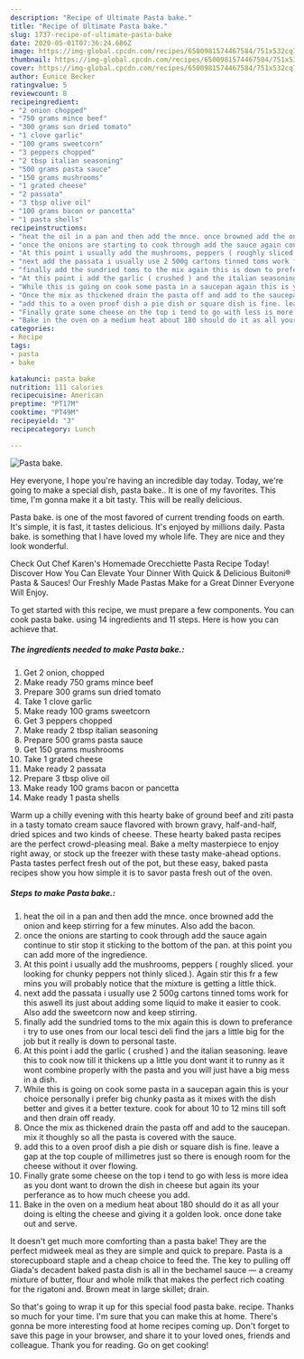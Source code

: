 ```yaml
---
description: "Recipe of Ultimate Pasta bake."
title: "Recipe of Ultimate Pasta bake."
slug: 1737-recipe-of-ultimate-pasta-bake
date: 2020-05-01T07:36:24.686Z
image: https://img-global.cpcdn.com/recipes/6500981574467584/751x532cq70/pasta-bake-recipe-main-photo.jpg
thumbnail: https://img-global.cpcdn.com/recipes/6500981574467584/751x532cq70/pasta-bake-recipe-main-photo.jpg
cover: https://img-global.cpcdn.com/recipes/6500981574467584/751x532cq70/pasta-bake-recipe-main-photo.jpg
author: Eunice Becker
ratingvalue: 5
reviewcount: 8
recipeingredient:
- "2 onion chopped"
- "750 grams mince beef"
- "300 grams sun dried tomato"
- "1 clove garlic"
- "100 grams sweetcorn"
- "3 peppers chopped"
- "2 tbsp italian seasoning"
- "500 grams pasta sauce"
- "150 grams mushrooms"
- "1 grated cheese"
- "2 passata"
- "3 tbsp olive oil"
- "100 grams bacon or pancetta"
- "1 pasta shells"
recipeinstructions:
- "heat the oil in a pan and then add the mnce. once browned add the onion and keep stirring for a few minutes. Also add the bacon."
- "once the onions are starting to cook through add the sauce again continue to stir stop it sticking to the bottom of the pan. at this point you can add more of the ingredience."
- "At this point i usually add the mushrooms, peppers ( roughly sliced. your looking for chunky peppers not thinly sliced.). Again stir this fr a few mins you will probably notice that the mixture is getting a little thick."
- "next add the passata i usually use 2 500g cartons tinned toms work for this aswell its just about adding some liquid to make it easier to cook. Also add the sweetcorn now and keep stirring."
- "finally add the sundried toms to the mix again this is down to preferance i try to use ones from our local tesci deli find the jars a little big for the job but it really is down to personal taste."
- "At this point i add the garlic ( crushed ) and the italian seasoning. leave this to cook now till it thickens up a little you dont want it to runny as it wont combine properly with the pasta and you will just have a big mess in a dish."
- "While this is going on cook some pasta in a saucepan again this is your choice personally i prefer big chunky pasta as it mixes with the dish better and gives it a better texture. cook for about 10 to 12 mins till soft and then drain off ready."
- "Once the mix as thickened drain the pasta off and add to the saucepan. mix it thoughly so all the pasta is covered with the sauce."
- "add this to a oven proof dish a pie dish or square dish is fine. leave a gap at the top couple of millimetres just so there is enough room for the cheese without it over flowing."
- "Finally grate some cheese on the top i tend to go with less is more idea as you dont want to drown the dish in cheese but again its your perferance as to how much cheese you add."
- "Bake in the oven on a medium heat about 180 should do it as all your doing is elting the cheese and giving it a golden look. once done take out and serve."
categories:
- Recipe
tags:
- pasta
- bake

katakunci: pasta bake 
nutrition: 111 calories
recipecuisine: American
preptime: "PT17M"
cooktime: "PT49M"
recipeyield: "3"
recipecategory: Lunch

---
```



![Pasta bake.](https://img-global.cpcdn.com/recipes/6500981574467584/751x532cq70/pasta-bake-recipe-main-photo.jpg)

Hey everyone, I hope you're having an incredible day today. Today, we're going to make a special dish, pasta bake.. It is one of my favorites. This time, I'm gonna make it a bit tasty. This will be really delicious.

Pasta bake. is one of the most favored of current trending foods on earth. It's simple, it is fast, it tastes delicious. It's enjoyed by millions daily. Pasta bake. is something that I have loved my whole life. They are nice and they look wonderful.

Check Out Chef Karen&#39;s Homemade Orecchiette Pasta Recipe Today! Discover How You Can Elevate Your Dinner With Quick &amp; Delicious Buitoni® Pasta &amp; Sauces! Our Freshly Made Pastas Make for a Great Dinner Everyone Will Enjoy.


To get started with this recipe, we must prepare a few components. You can cook pasta bake. using 14 ingredients and 11 steps. Here is how you can achieve that.

<!--inarticleads1-->

##### The ingredients needed to make Pasta bake.:

1. Get 2 onion, chopped
1. Make ready 750 grams mince beef
1. Prepare 300 grams sun dried tomato
1. Take 1 clove garlic
1. Make ready 100 grams sweetcorn
1. Get 3 peppers chopped
1. Make ready 2 tbsp italian seasoning
1. Prepare 500 grams pasta sauce
1. Get 150 grams mushrooms
1. Take 1 grated cheese
1. Make ready 2 passata
1. Prepare 3 tbsp olive oil
1. Make ready 100 grams bacon or pancetta
1. Make ready 1 pasta shells


Warm up a chilly evening with this hearty bake of ground beef and ziti pasta in a tasty tomato cream sauce flavored with brown gravy, half-and-half, dried spices and two kinds of cheese. These hearty baked pasta recipes are the perfect crowd-pleasing meal. Bake a melty masterpiece to enjoy right away, or stock up the freezer with these tasty make-ahead options. Pasta tastes perfect fresh out of the pot, but these easy, baked pasta recipes show you how simple it is to savor pasta fresh out of the oven. 

<!--inarticleads2-->

##### Steps to make Pasta bake.:

1. heat the oil in a pan and then add the mnce. once browned add the onion and keep stirring for a few minutes. Also add the bacon.
1. once the onions are starting to cook through add the sauce again continue to stir stop it sticking to the bottom of the pan. at this point you can add more of the ingredience.
1. At this point i usually add the mushrooms, peppers ( roughly sliced. your looking for chunky peppers not thinly sliced.). Again stir this fr a few mins you will probably notice that the mixture is getting a little thick.
1. next add the passata i usually use 2 500g cartons tinned toms work for this aswell its just about adding some liquid to make it easier to cook. Also add the sweetcorn now and keep stirring.
1. finally add the sundried toms to the mix again this is down to preferance i try to use ones from our local tesci deli find the jars a little big for the job but it really is down to personal taste.
1. At this point i add the garlic ( crushed ) and the italian seasoning. leave this to cook now till it thickens up a little you dont want it to runny as it wont combine properly with the pasta and you will just have a big mess in a dish.
1. While this is going on cook some pasta in a saucepan again this is your choice personally i prefer big chunky pasta as it mixes with the dish better and gives it a better texture. cook for about 10 to 12 mins till soft and then drain off ready.
1. Once the mix as thickened drain the pasta off and add to the saucepan. mix it thoughly so all the pasta is covered with the sauce.
1. add this to a oven proof dish a pie dish or square dish is fine. leave a gap at the top couple of millimetres just so there is enough room for the cheese without it over flowing.
1. Finally grate some cheese on the top i tend to go with less is more idea as you dont want to drown the dish in cheese but again its your perferance as to how much cheese you add.
1. Bake in the oven on a medium heat about 180 should do it as all your doing is elting the cheese and giving it a golden look. once done take out and serve.


It doesn&#39;t get much more comforting than a pasta bake! They are the perfect midweek meal as they are simple and quick to prepare. Pasta is a storecupboard staple and a cheap choice to feed the. The key to pulling off Giada&#39;s decadent baked pasta dish is all in the bechamel sauce — a creamy mixture of butter, flour and whole milk that makes the perfect rich coating for the rigatoni and. Brown meat in large skillet; drain. 

So that's going to wrap it up for this special food pasta bake. recipe. Thanks so much for your time. I'm sure that you can make this at home. There's gonna be more interesting food at home recipes coming up. Don't forget to save this page in your browser, and share it to your loved ones, friends and colleague. Thank you for reading. Go on get cooking!
